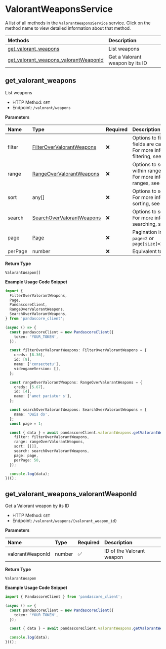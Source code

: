 # ValorantWeaponsService

A list of all methods in the `ValorantWeaponsService` service. Click on the method name to view detailed information about that method.

| Methods                                                                         | Description                     |
| :------------------------------------------------------------------------------ | :------------------------------ |
| [get_valorant_weapons](#get_valorant_weapons)                                   | List weapons                    |
| [get_valorant_weapons_valorantWeaponId](#get_valorant_weapons_valorantweaponid) | Get a Valorant weapon by its ID |

## get_valorant_weapons

List weapons

- HTTP Method: `GET`
- Endpoint: `/valorant/weapons`

**Parameters**

| Name    | Type                                                                | Required | Description                                                                                                                                         |
| :------ | :------------------------------------------------------------------ | :------- | :-------------------------------------------------------------------------------------------------------------------------------------------------- |
| filter  | [FilterOverValorantWeapons](../models/FilterOverValorantWeapons.md) | ❌       | Options to filter results. String fields are case sensitive <br/>For more information on filtering, see [docs](/docs/filtering-and-sorting#filter). |
| range   | [RangeOverValorantWeapons](../models/RangeOverValorantWeapons.md)   | ❌       | Options to select results within ranges <br/>For more information on ranges, see [docs](/docs/filtering-and-sorting#range).                         |
| sort    | any[]                                                               | ❌       | Options to sort results <br/>For more information on sorting, see [docs](/docs/filtering-and-sorting#sort).                                         |
| search  | [SearchOverValorantWeapons](../models/SearchOverValorantWeapons.md) | ❌       | Options to search results <br/>For more information on searching, see [docs](/docs/filtering-and-sorting#search).                                   |
| page    | [Page](../models/Page.md)                                           | ❌       | Pagination in the form of `page=2` or `page[size]=30&page[number]=2`                                                                                |
| perPage | number                                                              | ❌       | Equivalent to `page[size]`                                                                                                                          |

**Return Type**

`ValorantWeapon[]`

**Example Usage Code Snippet**

```typescript
import {
  FilterOverValorantWeapons,
  Page,
  PandascoreClient,
  RangeOverValorantWeapons,
  SearchOverValorantWeapons,
} from 'pandascore_client';

(async () => {
  const pandascoreClient = new PandascoreClient({
    token: 'YOUR_TOKEN',
  });

  const filterOverValorantWeapons: FilterOverValorantWeapons = {
    creds: [8.36],
    id: [9],
    name: ['consectetu'],
    videogameVersion: [],
  };

  const rangeOverValorantWeapons: RangeOverValorantWeapons = {
    creds: [5.67],
    id: [4],
    name: ['amet pariatur s'],
  };

  const searchOverValorantWeapons: SearchOverValorantWeapons = {
    name: 'Duis do',
  };
  const page = 1;

  const { data } = await pandascoreClient.valorantWeapons.getValorantWeapons({
    filter: filterOverValorantWeapons,
    range: rangeOverValorantWeapons,
    sort: [[]],
    search: searchOverValorantWeapons,
    page: page,
    perPage: 50,
  });

  console.log(data);
})();
```

## get_valorant_weapons_valorantWeaponId

Get a Valorant weapon by its ID

- HTTP Method: `GET`
- Endpoint: `/valorant/weapons/{valorant_weapon_id}`

**Parameters**

| Name             | Type   | Required | Description               |
| :--------------- | :----- | :------- | :------------------------ |
| valorantWeaponId | number | ✅       | ID of the Valorant weapon |

**Return Type**

`ValorantWeapon`

**Example Usage Code Snippet**

```typescript
import { PandascoreClient } from 'pandascore_client';

(async () => {
  const pandascoreClient = new PandascoreClient({
    token: 'YOUR_TOKEN',
  });

  const { data } = await pandascoreClient.valorantWeapons.getValorantWeaponsValorantWeaponId(10);

  console.log(data);
})();
```

<!-- This file was generated by liblab | https://liblab.com/ -->
